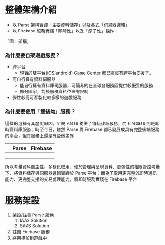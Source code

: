# 整體架構介紹

* 以 Parse 架構實踐「主要資料儲存」以及各式「伺服器邏輯」
* 以 Firebase 服務實踐「即時性」以及「原子性」操作

「圖：架構」

### 為什麼要自架遊戲服務？

* 跨平台
  * 現實的雙平台\(iOS/android\) Game Center 都已經沒有跨平台支援了。
* 可自行擁有資料伺服器
  * 能自行擁有資料庫伺服器，可簡易的在全球各服務區提供較優質的服務
  * 部分國家，對於服務資料位置有限制
* 彈性較高可客製化較多樣的遊戲服務

### 為什麼要使用「雙後端」服務？

這樣的選擇有其歷史原因，早期 Parse 提供了傳統後端服務，而 Firebase 則是即時資料庫服務；時至今日，雖然 Parse 與 Firebase 都已發展成具有完整後端服務的平台，但在服務上還是有些微差異

|  | Parse | Firebase |
| :--- | :--- | :--- |
|  |  |  |
|  |  |  |
|  |  |  |

所以考量資料自主性、多樣化取用、便於管理與呈現資料、更彈性的權限管控考量下，將資料儲存與伺服器邏輯實踐於 Parse 平台；而為了取用更完整的即時通訊能力、更完整支援的交易處理能力，將即時服務實踐在 Firebase 平台

# 服務架設

1. 架設/註冊 Parse 服務
   1. IAAS Solution
   2. SAAS Solution
2. 註冊 Firebase 服務
3. 將架構加到遊戲中



